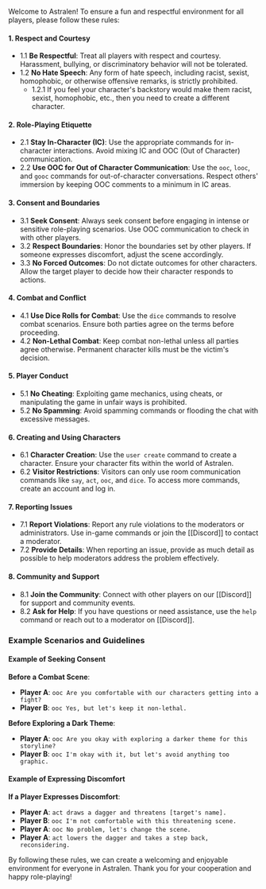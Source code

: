 
Welcome to Astralen! To ensure a fun and respectful environment for all players, please follow these rules:

#### 1. Respect and Courtesy

 * 1.1 **Be Respectful**: Treat all players with respect and courtesy. Harassment, bullying, or discriminatory behavior will not be tolerated.
 * 1.2 **No Hate Speech**: Any form of hate speech, including racist, sexist, homophobic, or otherwise offensive remarks, is strictly prohibited.
	 * 1.2.1 If you feel your character's backstory would make them racist, sexist, homophobic, etc., then you need to create a different character.

#### 2. Role-Playing Etiquette

 * 2.1 **Stay In-Character (IC)**: Use the appropriate commands for in-character interactions. Avoid mixing IC and OOC (Out of Character) communication.
 * 2.2 **Use OOC for Out of Character Communication**: Use the `ooc`, `looc`, and `gooc` commands for out-of-character conversations. Respect others' immersion by keeping OOC comments to a minimum in IC areas.

#### 3. Consent and Boundaries

 * 3.1 **Seek Consent**: Always seek consent before engaging in intense or sensitive role-playing scenarios. Use OOC communication to check in with other players.
 * 3.2 **Respect Boundaries**: Honor the boundaries set by other players. If someone expresses discomfort, adjust the scene accordingly.
 * 3.3 **No Forced Outcomes**: Do not dictate outcomes for other characters. Allow the target player to decide how their character responds to actions.

#### 4. Combat and Conflict

 * 4.1 **Use Dice Rolls for Combat**: Use the `dice` commands to resolve combat scenarios. Ensure both parties agree on the terms before proceeding.
 * 4.2 **Non-Lethal Combat**: Keep combat non-lethal unless all parties agree otherwise. Permanent character kills must be the victim's decision.

#### 5. Player Conduct

 * 5.1 **No Cheating**: Exploiting game mechanics, using cheats, or manipulating the game in unfair ways is prohibited.
 * 5.2 **No Spamming**: Avoid spamming commands or flooding the chat with excessive messages.

#### 6. Creating and Using Characters

 * 6.1 **Character Creation**: Use the `user create` command to create a character. Ensure your character fits within the world of Astralen.
 * 6.2 **Visitor Restrictions**: Visitors can only use room communication commands like `say`, `act`, `ooc`, and `dice`. To access more commands, create an account and log in.

#### 7. Reporting Issues

 * 7.1 **Report Violations**: Report any rule violations to the moderators or administrators. Use in-game commands or join the [[Discord]] to contact a moderator.
 * 7.2 **Provide Details**: When reporting an issue, provide as much detail as possible to help moderators address the problem effectively.

#### 8. Community and Support

 * 8.1 **Join the Community**: Connect with other players on our [[Discord]] for support and community events.
 * 8.2 **Ask for Help**: If you have questions or need assistance, use the `help` command or reach out to a moderator on [[Discord]].

### Example Scenarios and Guidelines

#### Example of Seeking Consent

**Before a Combat Scene**:

- **Player A**: `ooc Are you comfortable with our characters getting into a fight?`
- **Player B**: `ooc Yes, but let's keep it non-lethal.`

**Before Exploring a Dark Theme**:

- **Player A**: `ooc Are you okay with exploring a darker theme for this storyline?`
- **Player B**: `ooc I'm okay with it, but let's avoid anything too graphic.`

#### Example of Expressing Discomfort

**If a Player Expresses Discomfort**:

- **Player A**: `act draws a dagger and threatens [target's name].`
- **Player B**: `ooc I'm not comfortable with this threatening scene.`
- **Player A**: `ooc No problem, let's change the scene.`
- **Player A**: `act lowers the dagger and takes a step back, reconsidering.`


By following these rules, we can create a welcoming and enjoyable environment for everyone in Astralen. Thank you for your cooperation and happy role-playing!
